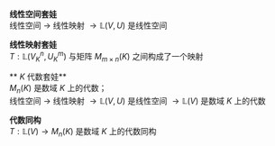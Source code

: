 **线性空间套娃**  
线性空间 $\to$ 线性映射 $\to\mathbb{L}(V,U)$ 是线性空间  
  
**线性映射套娃**  
 $T:\mathbb{L}(V^n_K,U^m_K)$ 与矩阵 $M_{m\times n}(K)$ 之间构成了一个映射  
  
** $K$ 代数套娃**  
 $M_n(K)$ 是数域 $K$ 上的代数；  
线性空间 $\to$ 线性映射 $\to\mathbb{L}(V,U)$ 是线性空间 $\to\mathbb{L}(V)$ 是数域 $K$ 上的代数  
  
**代数同构**  
 $T:\mathbb{L}(V)\rightarrow M_n(K)$ 是数域 $K$ 上的代数同构  
